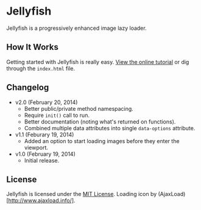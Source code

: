 # Jellyfish
Jellyfish is a progressively enhanced image lazy loader.

## How It Works
Getting started with Jellyfish is really easy. [View the online tutorial](http://cferdinandi.github.com/jellyfish/) or dig through the `index.html` file.

## Changelog
* v2.0 (February 20, 2014)
  * Better public/private method namespacing.
  * Require `init()` call to run.
  * Better documentation (noting what's returned on functions).
  * Combined multiple data attributes into single `data-options` attribute.
* v1.1 (Feburary 19, 2014)
  * Added an option to start loading images before they enter the viewport.
* v1.0 (February 19, 2014)
  * Initial release.

## License
Jellyfish is licensed under the [MIT License](http://gomakethings.com/mit/). Loading icon by (AjaxLoad)[http://www.ajaxload.info/].